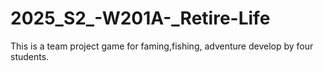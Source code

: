 # 2025_S2_-W201A-_Retire-Life
This is a team project game for faming,fishing, adventure develop by four students.
